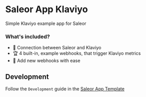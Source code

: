 # Saleor App Klaviyo

Simple Klaviyo example app for Saleor

### What's included?

- 🧩 Connection between Saleor and Klaviyo
- 🏆 4 built-in, example webhooks, that trigger Klaviyo metrics
- 🎨 Add new webhooks with ease

## Development

Follow the `Development` guide in the [Saleor App Template](https://github.com/saleor/saleor-app-template#development)